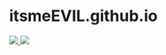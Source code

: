 <h1>
    itsmeEVIL.github.io
</h1>

<p>
    <a href="https://github.com/itsmeEVIL/itsmeEVIL.github.io/blob/master/LICENSE">
        <img src="https://img.shields.io/github/license/itsmeEVIL/itsmeEVIL.github.io?color=brightgreen&style=for-the-badge"/>
    </a>
    <a href="https://www.codefactor.io/repository/github/itsmeevil/itsmeevil.github.io">
        <img src="https://img.shields.io/codefactor/grade/github/itsmeEVIL/itsmeEVIL.github.io/master?style=for-the-badge&logo=codefactor"/>
    </a>
</p>
